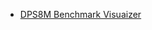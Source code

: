 <!-- Copyright (c) 2025 Jeffrey H. Johnson -->
<!-- SPDX-License-Identifier: MIT -->
* [DPS8M Benchmark Visuaizer](https://johnsonjh.github.io/dps8m-chart/)
